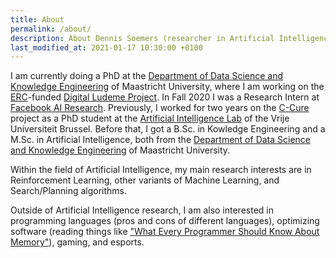 ```yaml
---
title: About
permalink: /about/
description: About Dennis Soemers (researcher in Artificial Intelligence).
last_modified_at: 2021-01-17 10:30:00 +0100
---
```


I am currently doing a PhD at the [Department of Data Science and Knowledge Engineering](http://www.maastrichtuniversity.nl/dke)
of Maastricht University, where I am working on the [ERC](https://erc.europa.eu/)-funded [Digital Ludeme Project](http://www.ludeme.eu/).
In Fall 2020 I was a Research Intern at [Facebook AI Research](https://ai.facebook.com/).
Previously, I worked for two years on the [C-Cure](http://www.securit-brussels.be/project/c-cure/) project as a PhD student at the 
[Artificial Intelligence Lab](https://ai.vub.ac.be/) of the Vrije Universiteit Brussel. Before that, I got a B.Sc. in Kowledge Engineering and a M.Sc. in 
Artificial Intelligence, both from the [Department of Data Science and Knowledge Engineering](http://www.maastrichtuniversity.nl/dke)
of Maastricht University.

Within the field of Artificial Intelligence, my main research interests are in Reinforcement Learning, other variants of Machine Learning, and Search/Planning algorithms.

Outside of Artificial Intelligence research, I am also interested in programming languages (pros and cons of different languages), optimizing software (reading things like
["What Every Programmer Should Know About Memory"](https://www.akkadia.org/drepper/cpumemory.pdf)), gaming, and esports.